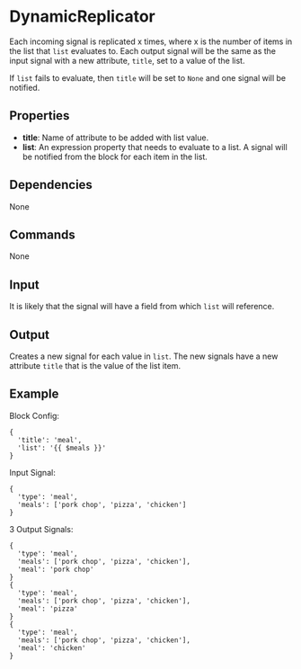DynamicReplicator
=================

Each incoming signal is replicated x times, where x is the number of items in the list that `list` evaluates to. Each output signal will be the same as the input signal with a new attribute, `title`, set to a value of the list.

If `list` fails to evaluate, then `title` will be set to `None` and one signal will be notified.

Properties
----------

-   **title**: Name of attribute to be added with list value.
-   **list**: An expression property that needs to evaluate to a list. A signal will be notified from the block for each item in the list.

Dependencies
------------
None

Commands
--------
None

Input
-----
It is likely that the signal will have a field from which `list` will reference.

Output
------
Creates a new signal for each value in `list`. The new signals have a new attribute `title` that is the value of the list item.

Example
-------

Block Config:
```
{
  'title': 'meal',
  'list': '{{ $meals }}'
}
```

Input Signal:
```
{
  'type': 'meal',
  'meals': ['pork chop', 'pizza', 'chicken']
}
```

3 Output Signals:
```
{
  'type': 'meal',
  'meals': ['pork chop', 'pizza', 'chicken'],
  'meal': 'pork chop'
}
{
  'type': 'meal',
  'meals': ['pork chop', 'pizza', 'chicken'],
  'meal': 'pizza'
}
{
  'type': 'meal',
  'meals': ['pork chop', 'pizza', 'chicken'],
  'meal': 'chicken'
}
```
